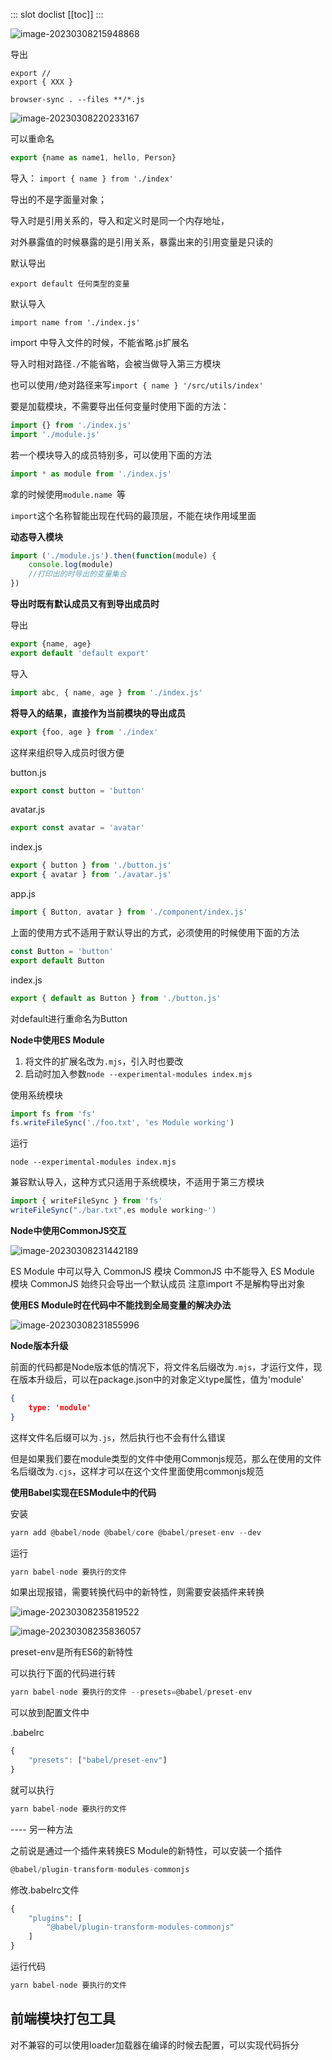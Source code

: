 
::: slot doclist
[[toc]]
:::

![image-20230308215948868](./images/image-20230308215948868.png) 

导出

```
export //
export { XXX } 
```



`browser-sync . --files **/*.js`

 ![image-20230308220233167](./images/image-20230308220233167.png) 

可以重命名

```js
export {name as name1, hello, Person}
```

导入： `import { name } from './index'`

导出的不是字面量对象；

导入时是引用关系的，导入和定义时是同一个内存地址，

对外暴露值的时候暴露的是引用关系，暴露出来的引用变量是只读的



默认导出

`export default 任何类型的变量`

默认导入

`import name from './index.js'`

import 中导入文件的时候，不能省略.js扩展名

导入时相对路径`./`不能省略，会被当做导入第三方模块

也可以使用`/`绝对路径来写`import { name } '/src/utils/index'`

要是加载模块，不需要导出任何变量时使用下面的方法：

```js
import {} from './index.js'
import './module.js'
```

若一个模块导入的成员特别多，可以使用下面的方法

```js
import * as module from './index.js'
```

拿的时候使用`module.name `等



`import`这个名称智能出现在代码的最顶层，不能在块作用域里面

**动态导入模块**

```js
import ('./module.js').then(function(module) {
    console.log(module)
    //打印出的时导出的变量集合
})
```

**导出时既有默认成员又有到导出成员时**

导出

```js
export {name, age}
export default 'default export'
```

导入

```js
import abc, { name, age } from './index.js'
```

**将导入的结果，直接作为当前模块的导出成员**

```js
export {foo, age } from './index'
```

这样来组织导入成员时很方便

button.js

```js
export const button = 'button'
```

avatar.js

```js
export const avatar = 'avatar'
```

index.js

```js
export { button } from './button.js'
export { avatar } from './avatar.js'
```

app.js

```js
import { Button, avatar } from './component/index.js'
```

上面的使用方式不适用于默认导出的方式，必须使用的时候使用下面的方法

```js
const Button = 'button'
export default Button
```

index.js

```js
export { default as Button } from './button.js'
```

对default进行重命名为Button

**Node中使用ES Module**

1. 将文件的扩展名改为`.mjs`，引入时也要改
2. 启动时加入参数`node --experimental-modules index.mjs`

 使用系统模块

```js
import fs from 'fs'
fs.writeFileSync('./foo.txt', 'es Module working')
```

运行

```
node --experimental-modules index.mjs
```

兼容默认导入，这种方式只适用于系统模块，不适用于第三方模块

```js
import { writeFileSync } from 'fs'
writeFileSync("./bar.txt",es module working~')
```

**Node中使用CommonJS交互**

![image-20230308231442189](./images/image-20230308231442189.png) 

ES Module 中可以导入 CommonJS 模块
CommonJS 中不能导入 ES Module 模块
CommonJS 始终只会导出一个默认成员
注意import 不是解构导出对象

**使用ES Module时在代码中不能找到全局变量的解决办法**

![image-20230308231855996](./images/image-20230308231855996.png)

**Node版本升级**

前面的代码都是Node版本低的情况下，将文件名后缀改为`.mjs`，才运行文件，现在版本升级后，可以在package.json中的对象定义type属性，值为'module'

```json
{
    type: 'module'
}
```

这样文件名后缀可以为`.js`，然后执行也不会有什么错误

但是如果我们要在module类型的文件中使用Commonjs规范，那么在使用的文件名后缀改为`.cjs`，这样才可以在这个文件里面使用commonjs规范

**使用Babel实现在ESModule中的代码**

安装

```js
yarn add @babel/node @babel/core @babel/preset-env --dev
```

运行

```js
yarn babel-node 要执行的文件
```

如果出现报错，需要转换代码中的新特性，则需要安装插件来转换

![image-20230308235819522](./images/image-20230308235819522.png) 

![image-20230308235836057](./images/image-20230308235836057.png) 

preset-env是所有ES6的新特性

可以执行下面的代码进行转

```js
yarn babel-node 要执行的文件 --presets=@babel/preset-env
```

可以放到配置文件中

.babelrc

```js
{
    "presets": ["babel/preset-env"]
}
```

就可以执行

```js
yarn babel-node 要执行的文件
```

---- 另一种方法

之前说是通过一个插件来转换ES Module的新特性，可以安装一个插件

```js
@babel/plugin-transform-modules-commonjs
```

修改.babelrc文件

```js
{
    "plugins": [
        "@babel/plugin-transform-modules-commonjs"
    ]
}
```

运行代码

```js
yarn babel-node 要执行的文件
```

## 前端模块打包工具

对不兼容的可以使用loader加载器在编译的时候去配置，可以实现代码拆分